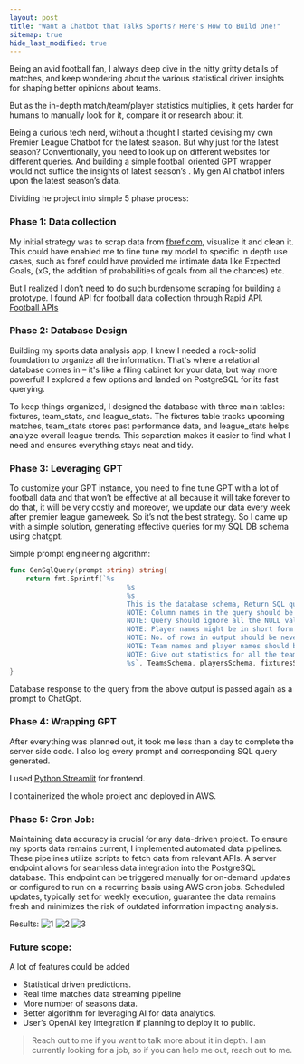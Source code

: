 ```yaml
---
layout: post
title: "Want a Chatbot that Talks Sports? Here's How to Build One!"
sitemap: true
hide_last_modified: true
---
```


Being an avid football fan, I always deep dive in the nitty gritty details of matches, and keep wondering about the various statistical driven insights for shaping better opinions about teams.

But as the in-depth match/team/player statistics multiplies, it gets harder for humans to manually look for it, compare it or research about it.

Being a curious tech nerd, without a thought I started devising my own Premier League Chatbot for the latest season. But why just for the latest season?
Conventionally, you need to look up on different websites for different queries. And building a simple football oriented GPT wrapper would not suffice the insights of latest season’s . My gen AI chatbot infers upon the latest season’s data.

Dividing he project into simple 5 phase process:

### Phase 1: Data collection
My initial strategy was to scrap data from [fbref.com](http://fbref.com), visualize it and clean it. This could have enabled me to fine tune my model to specific in depth use cases, such as fbref could have provided me intimate data like Expected Goals, (xG, the addition of probabilities of goals from all the chances) etc. 

But I realized I don’t need to do such burdensome scraping for building a prototype. I found API for football data collection through Rapid API. [Football APIs](https://www.api-football.com/)

### Phase 2: Database Design

Building my sports data analysis app, I knew I needed a rock-solid foundation to organize all the information.  That's where a relational database comes in – it's like a filing cabinet for your data, but way more powerful!  I explored a few options and landed on PostgreSQL for its fast querying.

To keep things organized, I designed the database with three main tables: fixtures, team_stats, and league_stats.  The fixtures table tracks upcoming matches,  team_stats stores past performance data, and league_stats helps analyze overall league trends.  This separation makes it easier to find what I need and ensures everything stays neat and tidy.

### Phase 3: Leveraging GPT

To customize your GPT instance, you need to fine tune GPT with a lot of football data and that won’t be effective at all because it will take forever to do that, it will be very costly and moreover, we update our data every week after premier league gameweek. So it’s not the best strategy.
So I came up with a simple solution, generating effective queries for my SQL DB schema using chatgpt. 

Simple prompt engineering algorithm: 

```go
func GenSqlQuery(prompt string) string{
	return fmt.Sprintf(`%s 
							 %s
							 %s
							 This is the database schema, Return SQL query for the data that could be required for inference for below question.
							 NOTE: Column names in the query should be in inverted commas.
							 NOTE: Query should ignore all the NULL values.
							 NOTE: Player names might be in short form so use substring but don't use substring to reduce the name size, Return full row.
							 NOTE: No. of rows in output should be never be more than 20.
							 NOTE: Team names and player names should be case insensitive in query.
							 NOTE: Give out statistics for all the teams or players asked in the prompt.
							 %s`, TeamsSchema, playersSchema, fixturesSchema, prompt)
}
```

Database response to the query from the above output is passed again as a prompt to ChatGpt.

### Phase 4: Wrapping GPT

After everything was planned out, it took me less than a day to complete the server side code. I also log every prompt and corresponding SQL query generated. 

I used [Python Streamlit](https://docs.streamlit.io/develop/tutorials/llms/build-conversational-apps) for frontend. 

I containerized the whole project and deployed in AWS. 

### Phase 5: Cron Job:

Maintaining data accuracy is crucial for any data-driven project. To ensure my sports data remains current, I implemented automated data pipelines. These pipelines utilize scripts to fetch data from relevant APIs.  A server endpoint allows for seamless data integration into the PostgreSQL database. This endpoint can be triggered manually for on-demand updates or configured to run on a recurring basis using AWS cron jobs. Scheduled updates, typically set for weekly execution, guarantee the data remains fresh and minimizes the risk of outdated information impacting analysis.

Results:
![1](/assets/img/plbot/1_2.jpg) ![2](/assets/img/plbot/2_2.jpg) ![3](/assets/img/plbot/3_2.jpg)

### Future scope: 
A lot of features could be added

- Statistical driven predictions.
- Real time matches data streaming pipeline
- More number of seasons data.
- Better algorithm for leveraging AI for data analytics.
- User’s OpenAI key integration if planning to deploy it to public.

> Reach out to me if you want to talk more about it in depth. 
> I am currently looking for a job, so if you can help me out, reach out to me.